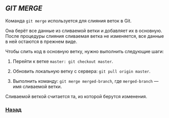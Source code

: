 ## *GIT MERGE*

Команда ```git merge``` используется для слияния веток в Git.

Она берёт все данные из сливаемой ветки и добавляет их в основную. После процедуры слияния сливаемая ветка не изменяется, все данные в ней остаются в прежнем виде.

Чтобы слить код в основную ветку, нужно выполнить следующие шаги:

1. Перейти к ветке ```master: git checkout master```.

2. Обновить локальную ветку с сервера: ```git pull origin master```.

3. Выполнить команду: ```git merge merged-branch```, где ```merged-branch``` — имя сливаемой ветки.

Сливаемой веткой считается та, из которой берутся изменения.

### [Назад](remote%20add.md)